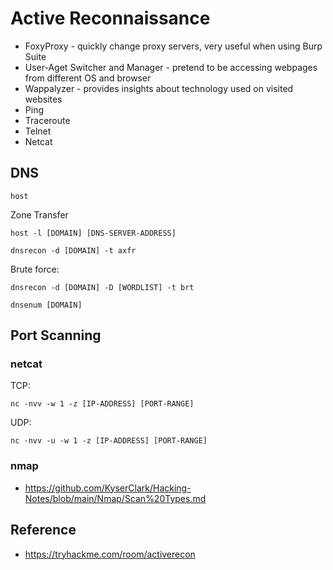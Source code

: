 # Active Reconnaissance

* FoxyProxy - quickly change proxy servers, very useful when using Burp Suite
* User-Aget Switcher and Manager - pretend to be accessing webpages from different OS and browser
* Wappalyzer - provides insights about technology used on visited websites
* Ping
* Traceroute
* Telnet
* Netcat

## DNS
```
host
```
Zone Transfer
```
host -l [DOMAIN] [DNS-SERVER-ADDRESS]
```
```
dnsrecon -d [DOMAIN] -t axfr
```
Brute force:
```
dnsrecon -d [DOMAIN] -D [WORDLIST] -t brt 
```  
  
```
dnsenum [DOMAIN]
```

## Port Scanning

### netcat 

TCP:
```
nc -nvv -w 1 -z [IP-ADDRESS] [PORT-RANGE]
```

UDP:
```
nc -nvv -u -w 1 -z [IP-ADDRESS] [PORT-RANGE]
```

### nmap

* https://github.com/KyserClark/Hacking-Notes/blob/main/Nmap/Scan%20Types.md


 
  

## Reference
* https://tryhackme.com/room/activerecon
